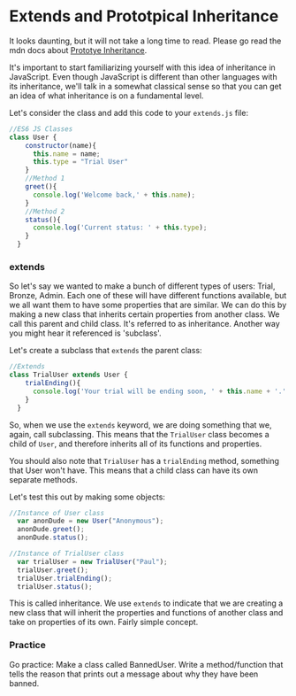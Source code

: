 # Extends and Prototpical Inheritance

It looks daunting, but it will not take a long time to read. Please go read the mdn docs about [Prototye Inheritance](https://developer.mozilla.org/en-US/docs/Web/JavaScript/Inheritance_and_the_prototype_chain).

It's important to start familiarizing yourself with this idea of inheritance in JavaScript. Even though JavaScript is different than other languages with its inheritance, we'll talk in a somewhat classical sense so that you can get an idea of what inheritance is on a fundamental level.

Let's consider the class and add this code to your `extends.js` file:

```js
//ES6 JS Classes
class User {
    constructor(name){
      this.name = name;
      this.type = "Trial User"
    }
    //Method 1
    greet(){
      console.log('Welcome back,' + this.name);
    }
    //Method 2
    status(){
      console.log('Current status: ' + this.type);
    }
  }
```

### extends
So let's say we wanted to make a bunch of different types of users: Trial, Bronze, Admin. Each one of these will have different functions available, but we all want them to have some properties that are similar. We can do this by making a new class that inherits certain properties from another class. We call this parent and child class. It's referred to as inheritance. Another way you might hear it referenced is 'subclass'.

Let's create a subclass that `extends` the parent class:

```js
//Extends
class TrialUser extends User {
    trialEnding(){
      console.log('Your trial will be ending soon, ' + this.name + '.' + ' Would you like to join our program?');
    }
  }
```

So, when we use the `extends` keyword, we are doing something that we, again, call subclassing. This means that the `TrialUser` class becomes a child of `User`, and therefore inherits all of its functions and properties. 

You should also note that `TrialUser` has a `trialEnding` method, something that User won't have. This means that a child class can have its own separate methods. 

Let's test this out by making some objects:


```js  
//Instance of User class
  var anonDude = new User("Anonymous");
  anonDude.greet();
  anonDude.status();

//Instance of TrialUser class
  var trialUser = new TrialUser("Paul");
  trialUser.greet();
  trialUser.trialEnding();
  trialUser.status();

```

This is called inheritance. We use `extends` to indicate that we are creating a new class that will inherit the properties and functions of another class and take on properties of its own. Fairly simple concept. 

### Practice
Go practice: Make a class called BannedUser. Write a method/function that tells the reason that prints out a message about why they have been banned.   